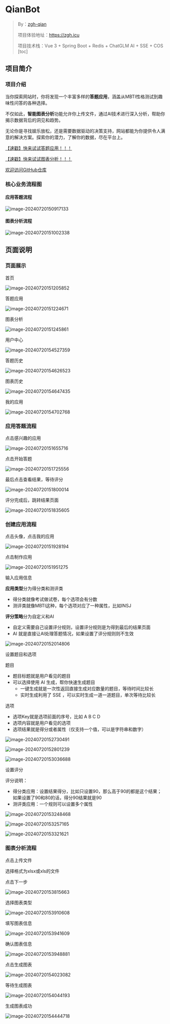 # QianBot

> By：[zgh-qian](https://github.com/zgh-qian)
>
> 项目体验地址：https://zgh.icu
>
> 项目技术栈：Vue 3 + Spring Boot + Redis + ChatGLM AI + SSE + COS
[toc]

## 项目简介

### 项目介绍

当你探索网站时，你将发现一个丰富多样的**答题应用**，涵盖从MBTI性格测试到趣味性问答的各种选择。

不仅如此，**智能图表分析**功能允许你上传文件，通过AI技术进行深入分析，帮助你揭示数据背后的洞见和趋势。

无论你是寻找娱乐放松，还是需要数据驱动的决策支持，网站都能为你提供令人满意的解决方案。探索你的潜力，了解你的数据，尽在平台上。

[【速戳】快来试试答题应用！！！](https://zgh.icu/app)

[【速戳】快来试试图表分析！！！](https://zgh.icu/chart)

[欢迎访问GitHub仓库](https://github.com/zgh-qian)

### 核心业务流程图

#### 应用答题流程

![image-20240720150917133](README/image-20240720150917133.png)

#### 图表分析流程

![image-20240720151002338](README/image-20240720151002338.png)

## 页面说明

### 页面展示

首页

![image-20240720151205852](README/image-20240720151205852.png)

答题应用

![image-20240720151224671](README/image-20240720151224671.png)

图表分析

![image-20240720151245861](README/image-20240720151245861.png)

用户中心

![image-20240720154527359](README/image-20240720154527359.png)

答题历史

![image-20240720154626523](README/image-20240720154626523.png)

图表历史

![image-20240720154647435](README/image-20240720154647435.png)

我的应用

![image-20240720154702768](README/image-20240720154702768.png)

### 应用答题流程

点击感兴趣的应用

![image-20240720151655716](README/image-20240720151655716.png)

点击开始答题

![image-20240720151725556](README/image-20240720151725556.png)

最后点击查看结果，等待评分

![image-20240720151800014](README/image-20240720151800014.png)

评分完成后，跳转结果页面

![image-20240720151835605](README/image-20240720151835605.png)

### 创建应用流程

点击头像，点击我的应用

![image-20240720151928194](README/image-20240720151928194.png)

点击制作应用

![image-20240720151951275](README/image-20240720151951275.png)

输入应用信息

**应用类型**分为得分类和测评类

* 得分类就像考试做试卷，每个选项会有分数
* 测评类就像MBTI这种，每个选项对应了一种属性，比如INSJ

**评分策略**分为自定义和AI

* 自定义需要自己设置评分规则，设置评分规则是为得到最后的结果页面
* AI 就是直接让AI处理答题情况，如果设置了评分规则则不生效

![image-20240720152014806](README/image-20240720152014806.png)

设置题目和选项

题目

* 题目标题就是用户看见的题目
* 可以选择使用 AI 生成，帮你快速生成题目
  * 一键生成就是一次性返回直接生成对应数量的题目，等待时间比较长
  * 实时生成利用了 SSE ，可以实时生成一道一道题目，单次等待比较长

选项

* 选项Key就是选项前面的序号，比如 A B C D
* 选项内容就是用户看见的选项
* 选项结果就是得分或者属性（仅支持一个值，可以是字符串和数字）

![image-20240720152730491](README/image-20240720152730491.png)

![image-20240720152801239](README/image-20240720152801239.png)

![image-20240720153036688](README/image-20240720153036688.png)

设置评分

评分说明：

* 得分类应用：设置结果得分，比如只设置90，那么高于90的都是这个结果；如果设置了90和80的话，得分90结果就是90
* 测评类应用：一个规则可以设置多个属性

![image-20240720153248468](README/image-20240720153248468.png)

![image-20240720153257165](README/image-20240720153257165.png)

![image-20240720153321621](README/image-20240720153321621.png)



### 图表分析流程

点击上传文件

选择格式为xlsx或xls的文件

点击下一步

![image-20240720153815663](README/image-20240720153815663.png)

选择图表类型

![image-20240720153910608](README/image-20240720153910608.png)

填写图表信息

![image-20240720153941609](README/image-20240720153941609.png)

确认图表信息

![image-20240720153948881](README/image-20240720153948881.png)

点击生成图表

![image-20240720154023082](README/image-20240720154023082.png)

等待生成图表

![image-20240720154044193](README/image-20240720154044193.png)

生成图表成功

![image-20240720154444718](README/image-20240720154444718.png)